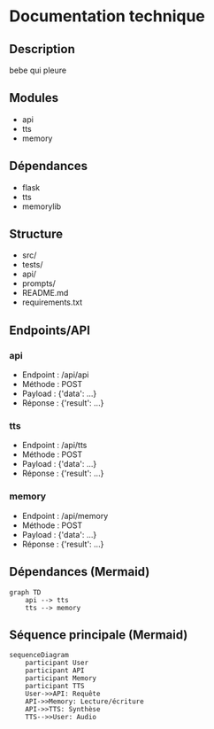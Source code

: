 # Documentation technique

## Description
bebe qui pleure

## Modules
- api
- tts
- memory

## Dépendances
- flask
- tts
- memorylib

## Structure
- src/
- tests/
- api/
- prompts/
- README.md
- requirements.txt

## Endpoints/API
### api
- Endpoint : /api/api
- Méthode : POST
- Payload : {'data': ...}
- Réponse : {'result': ...}
### tts
- Endpoint : /api/tts
- Méthode : POST
- Payload : {'data': ...}
- Réponse : {'result': ...}
### memory
- Endpoint : /api/memory
- Méthode : POST
- Payload : {'data': ...}
- Réponse : {'result': ...}

## Dépendances (Mermaid)
```mermaid
graph TD
    api --> tts
    tts --> memory
```
## Séquence principale (Mermaid)
```mermaid
sequenceDiagram
    participant User
    participant API
    participant Memory
    participant TTS
    User->>API: Requête
    API->>Memory: Lecture/écriture
    API->>TTS: Synthèse
    TTS-->>User: Audio
```